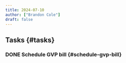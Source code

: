 ```yaml
---
title: 2024-07-10
author: ["Brandon Cole"]
draft: false
---
```


## Tasks {#tasks}


### <span class="org-todo done DONE">DONE</span> Schedule GVP bill {#schedule-gvp-bill}
